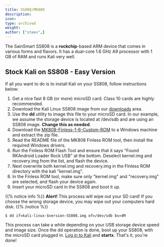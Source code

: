 ```yaml
---
title: SS808/MK808
description:
icon:
type: archived
weight:
author: ["steev",]
---
```


The SainSmart SS808 is a **rockchip**-based ARM device that comes in various forms and flavors. It has a dual-core 1.6 GHz A9 processor with 1 GB of RAM and runs Kali very well.

## Stock Kali on SS808 - Easy Version

If all you want to do is to install Kali on your SS808, follow instructions below:

1. Get a nice fast 8 GB (or more) microSD card. Class 10 cards are highly recommended.
2. Download the Kali Linux SS808 image from our [downloads](https://www.offensive-security.com/kali-linux-vmware-arm-image-download/) area.
3. Use the **dd** utility to image this file to your microSD card. In our example, we assume the storage device is located at /dev/sdb and are using an SS808 image. **Change this as needed**.
4. Download the [MK808-Finless-1-6-Custom-ROM](https://forum.freaktab.com/?3207-NEW-MK808-Finless-1-6-Custom-ROM) to a Windows machine and extract the zip file.
5. Read the README file of the MK808 Finless ROM tool, then install the required Windows drivers.
6. Run the Finless ROM Flash Tool and ensure that it says "Found RKAndroid Loader Rock USB" at the bottom. Deselect kernel.img and recovery.img from the list, and flash the device.
7. Next overwrite both kernel.img and recovery.img in the FInless ROM directory with the kali "kernel.img".
8. In the Finless ROM tool, make sure only "kernel.img" and "recovery.img" are selected, and flash your device again.
9. Insert your microSD card in the SS808 and boot it up.

{{% notice info %}}
**Alert!** This process will wipe out your SD card! If you choose the wrong storage device, you may wipe out your computers hard disk.
{{% /notice %}}

```console
$ dd if=kali-linux-$version-SS808.img of=/dev/sdb bs=4M
```

This process can take a while depending on your USB storage device speed and image size. Once the dd operation is done, boot up your SS808, with the microSD card plugged in. [Log in to Kali](/docs/introduction/default-credentials/) and **startx**. That's it, you're done!
